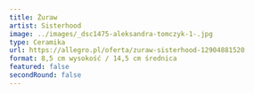 ```yaml
---
title: Żuraw
artist: Sisterhood
image: ../images/_dsc1475-aleksandra-tomczyk-1-.jpg
type: Ceramika
url: https://allegro.pl/oferta/zuraw-sisterhood-12904881520
format: 8,5 cm wysokość / 14,5 cm średnica
featured: false
secondRound: false
---
```

